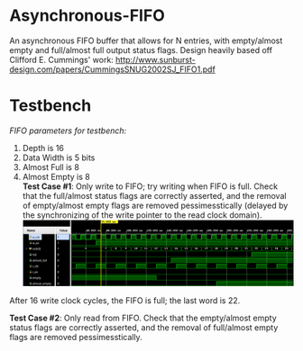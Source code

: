 # Asynchronous-FIFO

An asynchronous FIFO buffer that allows for N entries, with empty/almost empty and full/almost full output status flags. Design heavily based off Clifford E. Cummings' work: http://www.sunburst-design.com/papers/CummingsSNUG2002SJ_FIFO1.pdf  
  
# Testbench  
_FIFO parameters for testbench:_
  1. Depth is 16
  2. Data Width is 5 bits
  3. Almost Full is 8 
  4. Almost Empty is 8  
**Test Case #1**: Only write to FIFO; try writing when FIFO is full. Check that the full/almost status flags are correctly asserted, and the removal of empty/almost empty flags are removed pessimesstically (delayed by the synchronizing of the write pointer to the read clock domain).   
![image](https://github.com/amsacks/Asynchronous-FIFO/blob/main/tb/async_fifo_tb_case1.png)  
  
  After 16 write clock cycles, the FIFO is full; the last word is 22. 



**Test Case #2**: Only read from FIFO. Check that the empty/almost empty status flags are correctly asserted, and the removal of full/almost empty flags are removed pessimesstically.  
